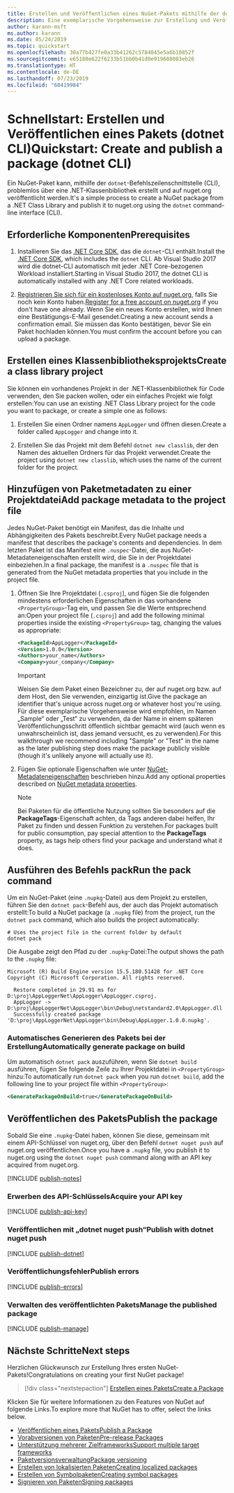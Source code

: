 ```yaml
---
title: Erstellen und Veröffentlichen eines NuGet-Pakets mithilfe der dotnet-CLI
description: Eine exemplarische Vorgehensweise zur Erstellung und Veröffentlichung eines NuGet-Pakets mit der .NET Core-CLI „dotnet“.
author: karann-msft
ms.author: karann
ms.date: 05/24/2019
ms.topic: quickstart
ms.openlocfilehash: 30a77b427fe0a33b41262c5784045e5a6b10852f
ms.sourcegitcommit: e65180e622f6233b51bb0b41d0e919688083eb26
ms.translationtype: HT
ms.contentlocale: de-DE
ms.lasthandoff: 07/23/2019
ms.locfileid: "68419984"
---
```

# <a name="quickstart-create-and-publish-a-package-dotnet-cli"></a><span data-ttu-id="a568f-103">Schnellstart: Erstellen und Veröffentlichen eines Pakets (dotnet CLI)</span><span class="sxs-lookup"><span data-stu-id="a568f-103">Quickstart: Create and publish a package (dotnet CLI)</span></span>

<span data-ttu-id="a568f-104">Ein NuGet-Paket kann, mithilfe der `dotnet`-Befehlszeilenschnittstelle (CLI), problemlos über eine .NET-Klassenbibliothek erstellt und auf nuget.org veröffentlicht werden.</span><span class="sxs-lookup"><span data-stu-id="a568f-104">It's a simple process to create a NuGet package from a .NET Class Library and publish it to nuget.org using the `dotnet` command-line interface (CLI).</span></span>

## <a name="prerequisites"></a><span data-ttu-id="a568f-105">Erforderliche Komponenten</span><span class="sxs-lookup"><span data-stu-id="a568f-105">Prerequisites</span></span>

1. <span data-ttu-id="a568f-106">Installieren Sie das [.NET Core SDK](https://www.microsoft.com/net/download/), das die `dotnet`-CLI enthält.</span><span class="sxs-lookup"><span data-stu-id="a568f-106">Install the [.NET Core SDK](https://www.microsoft.com/net/download/), which includes the `dotnet` CLI.</span></span> <span data-ttu-id="a568f-107">Ab Visual Studio 2017 wird die dotnet-CLI automatisch mit jeder .NET Core-bezogenen Workload installiert.</span><span class="sxs-lookup"><span data-stu-id="a568f-107">Starting in Visual Studio 2017, the dotnet CLI is automatically installed with any .NET Core related workloads.</span></span>

1. <span data-ttu-id="a568f-108">[Registrieren Sie sich für ein kostenloses Konto auf nuget.org](https://www.nuget.org/users/account/LogOn?returnUrl=%2F), falls Sie noch kein Konto haben.</span><span class="sxs-lookup"><span data-stu-id="a568f-108">[Register for a free account on nuget.org](https://www.nuget.org/users/account/LogOn?returnUrl=%2F) if you don't have one already.</span></span> <span data-ttu-id="a568f-109">Wenn Sie ein neues Konto erstellen, wird Ihnen eine Bestätigungs-E-Mail gesendet.</span><span class="sxs-lookup"><span data-stu-id="a568f-109">Creating a new account sends a confirmation email.</span></span> <span data-ttu-id="a568f-110">Sie müssen das Konto bestätigen, bevor Sie ein Paket hochladen können.</span><span class="sxs-lookup"><span data-stu-id="a568f-110">You must confirm the account before you can upload a package.</span></span>

## <a name="create-a-class-library-project"></a><span data-ttu-id="a568f-111">Erstellen eines Klassenbibliotheksprojekts</span><span class="sxs-lookup"><span data-stu-id="a568f-111">Create a class library project</span></span>

<span data-ttu-id="a568f-112">Sie können ein vorhandenes Projekt in der .NET-Klassenbibliothek für Code verwenden, den Sie packen wollen, oder ein einfaches Projekt wie folgt erstellen:</span><span class="sxs-lookup"><span data-stu-id="a568f-112">You can use an existing .NET Class Library project for the code you want to package, or create a simple one as follows:</span></span>

1. <span data-ttu-id="a568f-113">Erstellen Sie einen Ordner namens `AppLogger` und öffnen diesen.</span><span class="sxs-lookup"><span data-stu-id="a568f-113">Create a folder called `AppLogger` and change into it.</span></span>

1. <span data-ttu-id="a568f-114">Erstellen Sie das Projekt mit dem Befehl `dotnet new classlib`, der den Namen des aktuellen Ordners für das Projekt verwendet.</span><span class="sxs-lookup"><span data-stu-id="a568f-114">Create the project using `dotnet new classlib`, which uses the name of the current folder for the project.</span></span>

## <a name="add-package-metadata-to-the-project-file"></a><span data-ttu-id="a568f-115">Hinzufügen von Paketmetadaten zu einer Projektdatei</span><span class="sxs-lookup"><span data-stu-id="a568f-115">Add package metadata to the project file</span></span>

<span data-ttu-id="a568f-116">Jedes NuGet-Paket benötigt ein Manifest, das die Inhalte und Abhängigkeiten des Pakets beschreibt.</span><span class="sxs-lookup"><span data-stu-id="a568f-116">Every NuGet package needs a manifest that describes the package's contents and dependencies.</span></span> <span data-ttu-id="a568f-117">In dem letzten Paket ist das Manifest eine `.nuspec`-Datei, die aus NuGet-Metadateneigenschaften erstellt wird, die Sie in der Projektdatei einbeziehen.</span><span class="sxs-lookup"><span data-stu-id="a568f-117">In a final package, the manifest is a `.nuspec` file that is generated from the NuGet metadata properties that you include in the project file.</span></span>

1. <span data-ttu-id="a568f-118">Öffnen Sie Ihre Projektdatei (`.csproj`), und fügen Sie die folgenden mindestens erforderlichen Eigenschaften in das vorhandene `<PropertyGroup>`-Tag ein, und passen Sie die Werte entsprechend an:</span><span class="sxs-lookup"><span data-stu-id="a568f-118">Open your project file (`.csproj`) and add the following minimal properties inside the existing `<PropertyGroup>` tag, changing the values as appropriate:</span></span>

    ```xml
    <PackageId>AppLogger</PackageId>
    <Version>1.0.0</Version>
    <Authors>your_name</Authors>
    <Company>your_company</Company>
    ```

    > [!Important]
    > <span data-ttu-id="a568f-119">Weisen Sie dem Paket einen Bezeichner zu, der auf nuget.org bzw. auf dem Host, den Sie verwenden, einzigartig ist.</span><span class="sxs-lookup"><span data-stu-id="a568f-119">Give the package an identifier that's unique across nuget.org or whatever host you're using.</span></span> <span data-ttu-id="a568f-120">Für diese exemplarische Vorgehensweise wird empfohlen, im Namen „Sample“ oder „Test“ zu verwenden, da der Name in einem späteren Veröffentlichungsschritt öffentlich sichtbar gemacht wird (auch wenn es unwahrscheinlich ist, dass jemand versucht, es zu verwenden).</span><span class="sxs-lookup"><span data-stu-id="a568f-120">For this walkthrough we recommend including "Sample" or "Test" in the name as the later publishing step does make the package publicly visible (though it's unlikely anyone will actually use it).</span></span>

1. <span data-ttu-id="a568f-121">Fügen Sie optionale Eigenschaften wie unter [NuGet-Metadateneigenschaften](/dotnet/core/tools/csproj#nuget-metadata-properties) beschrieben hinzu.</span><span class="sxs-lookup"><span data-stu-id="a568f-121">Add any optional properties described on [NuGet metadata properties](/dotnet/core/tools/csproj#nuget-metadata-properties).</span></span>

    > [!Note]
    > <span data-ttu-id="a568f-122">Bei Paketen für die öffentliche Nutzung sollten Sie besonders auf die **PackageTags**-Eigenschaft achten, da Tags anderen dabei helfen, Ihr Paket zu finden und dessen Funktion zu verstehen.</span><span class="sxs-lookup"><span data-stu-id="a568f-122">For packages built for public consumption, pay special attention to the **PackageTags** property, as tags help others find your package and understand what it does.</span></span>

## <a name="run-the-pack-command"></a><span data-ttu-id="a568f-123">Ausführen des Befehls pack</span><span class="sxs-lookup"><span data-stu-id="a568f-123">Run the pack command</span></span>

<span data-ttu-id="a568f-124">Um ein NuGet-Paket (eine `.nupkg`-Datei) aus dem Projekt zu erstellen, führen Sie den `dotnet pack`-Befehl aus, der auch das Projekt automatisch erstellt:</span><span class="sxs-lookup"><span data-stu-id="a568f-124">To build a NuGet package (a `.nupkg` file) from the project, run the `dotnet pack` command, which also builds the project automatically:</span></span>

```cli
# Uses the project file in the current folder by default
dotnet pack
```

<span data-ttu-id="a568f-125">Die Ausgabe zeigt den Pfad zu der `.nupkg`-Datei:</span><span class="sxs-lookup"><span data-stu-id="a568f-125">The output shows the path to the `.nupkg` file:</span></span>

```output
Microsoft (R) Build Engine version 15.5.180.51428 for .NET Core
Copyright (C) Microsoft Corporation. All rights reserved.

  Restore completed in 29.91 ms for D:\proj\AppLoggerNet\AppLogger\AppLogger.csproj.
  AppLogger -> D:\proj\AppLoggerNet\AppLogger\bin\Debug\netstandard2.0\AppLogger.dll
  Successfully created package 'D:\proj\AppLoggerNet\AppLogger\bin\Debug\AppLogger.1.0.0.nupkg'.
```

### <a name="automatically-generate-package-on-build"></a><span data-ttu-id="a568f-126">Automatisches Generieren des Pakets bei der Erstellung</span><span class="sxs-lookup"><span data-stu-id="a568f-126">Automatically generate package on build</span></span>

<span data-ttu-id="a568f-127">Um automatisch `dotnet pack` auszuführen, wenn Sie `dotnet build` ausführen, fügen Sie folgende Zeile zu Ihrer Projektdatei in `<PropertyGroup>` hinzu:</span><span class="sxs-lookup"><span data-stu-id="a568f-127">To automatically run `dotnet pack` when you run `dotnet build`, add the following line to your project file within `<PropertyGroup>`:</span></span>

```xml
<GeneratePackageOnBuild>true</GeneratePackageOnBuild>
```

## <a name="publish-the-package"></a><span data-ttu-id="a568f-128">Veröffentlichen des Pakets</span><span class="sxs-lookup"><span data-stu-id="a568f-128">Publish the package</span></span>

<span data-ttu-id="a568f-129">Sobald Sie eine `.nupkg`-Datei haben, können Sie diese, gemeinsam mit einem API-Schlüssel von nuget.org, über den Befehl `dotnet nuget push` auf nuget.org veröffentlichen.</span><span class="sxs-lookup"><span data-stu-id="a568f-129">Once you have a `.nupkg` file, you publish it to nuget.org using the `dotnet nuget push` command along with an API key acquired from nuget.org.</span></span>

[!INCLUDE [publish-notes](includes/publish-notes.md)]

### <a name="acquire-your-api-key"></a><span data-ttu-id="a568f-130">Erwerben des API-Schlüssels</span><span class="sxs-lookup"><span data-stu-id="a568f-130">Acquire your API key</span></span>

[!INCLUDE [publish-api-key](includes/publish-api-key.md)]

### <a name="publish-with-dotnet-nuget-push"></a><span data-ttu-id="a568f-131">Veröffentlichen mit „dotnet nuget push“</span><span class="sxs-lookup"><span data-stu-id="a568f-131">Publish with dotnet nuget push</span></span>

[!INCLUDE [publish-dotnet](includes/publish-dotnet.md)]

### <a name="publish-errors"></a><span data-ttu-id="a568f-132">Veröffentlichungsfehler</span><span class="sxs-lookup"><span data-stu-id="a568f-132">Publish errors</span></span>

[!INCLUDE [publish-errors](includes/publish-errors.md)]

### <a name="manage-the-published-package"></a><span data-ttu-id="a568f-133">Verwalten des veröffentlichten Pakets</span><span class="sxs-lookup"><span data-stu-id="a568f-133">Manage the published package</span></span>

[!INCLUDE [publish-manage](includes/publish-manage.md)]

## <a name="next-steps"></a><span data-ttu-id="a568f-134">Nächste Schritte</span><span class="sxs-lookup"><span data-stu-id="a568f-134">Next steps</span></span>

<span data-ttu-id="a568f-135">Herzlichen Glückwunsch zur Erstellung Ihres ersten NuGet-Pakets!</span><span class="sxs-lookup"><span data-stu-id="a568f-135">Congratulations on creating your first NuGet package!</span></span>

> [!div class="nextstepaction"]
> [<span data-ttu-id="a568f-136">Erstellen eines Pakets</span><span class="sxs-lookup"><span data-stu-id="a568f-136">Create a Package</span></span>](../create-packages/creating-a-package-dotnet-cli.md)

<span data-ttu-id="a568f-137">Klicken Sie für weitere Informationen zu den Features von NuGet auf folgende Links.</span><span class="sxs-lookup"><span data-stu-id="a568f-137">To explore more that NuGet has to offer, select the links below.</span></span>

- [<span data-ttu-id="a568f-138">Veröffentlichen eines Pakets</span><span class="sxs-lookup"><span data-stu-id="a568f-138">Publish a Package</span></span>](../nuget-org/publish-a-package.md)
- [<span data-ttu-id="a568f-139">Vorabversionen von Paketen</span><span class="sxs-lookup"><span data-stu-id="a568f-139">Pre-release Packages</span></span>](../create-packages/Prerelease-Packages.md)
- [<span data-ttu-id="a568f-140">Unterstützung mehrerer Zielframeworks</span><span class="sxs-lookup"><span data-stu-id="a568f-140">Support multiple target frameworks</span></span>](../create-packages/multiple-target-frameworks-project-file.md)
- [<span data-ttu-id="a568f-141">Paketversionsverwaltung</span><span class="sxs-lookup"><span data-stu-id="a568f-141">Package versioning</span></span>](../reference/package-versioning.md)
- [<span data-ttu-id="a568f-142">Erstellen von lokalisierten Paketen</span><span class="sxs-lookup"><span data-stu-id="a568f-142">Creating localized packages</span></span>](../create-packages/creating-localized-packages.md)
- [<span data-ttu-id="a568f-143">Erstellen von Symbolpaketen</span><span class="sxs-lookup"><span data-stu-id="a568f-143">Creating symbol packages</span></span>](../create-packages/symbol-packages-snupkg.md)
- [<span data-ttu-id="a568f-144">Signieren von Paketen</span><span class="sxs-lookup"><span data-stu-id="a568f-144">Signing packages</span></span>](../create-packages/Sign-a-package.md)
